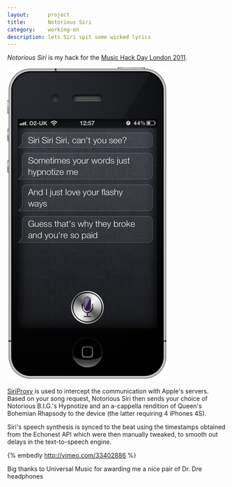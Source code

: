 ```yaml
---
layout:      project
title:       Notorious Siri
category:    working-on
description: lets Siri spit some wicked lyrics
---
```


_Notorious Siri_ is my hack for the [Music Hack Day London 2011][mhd].

<div>
  <img src='/img/notorious-siri.png' alt='Notorious Siri' />
</div>

[SiriProxy][siriproxy] is used to intercept the communication with Apple's
servers. Based on your song request, Notorious Siri then sends your choice of
Notorious B.I.G.'s Hypnotize and an a-cappella rendition of Queen's Bohemian
Rhapsody to the device (the latter requiring 4 iPhones 4S).

Siri's speech synthesis is synced to the beat using the timestamps obtained from
the Echonest API which were then manually tweaked, to smooth out delays in the
text-to-speech engine.

{% embedly http://vimeo.com/33402886 %}

Big thanks to Universal Music for awarding me a nice pair of Dr. Dre headphones

[mhd]:       http://london.musichackday.org/2011/
[siriproxy]: https://github.com/plamoni/SiriProxy
